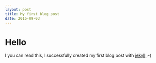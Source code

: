 ```yaml
---
layout: post
title: My first blog post
date: 2015-09-03
---
```

# Hello
I you can read this, I successfully created my first blog post with [jekyll](http://jekyllrb.com) ;-)
